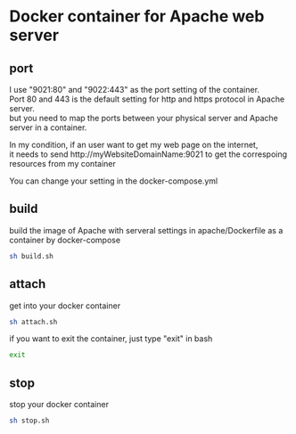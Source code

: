 # Docker container for Apache web server

## port

I use "9021:80" and "9022:443" as the port setting of the container.  
Port 80 and 443 is the default setting for http and https protocol in Apache server.  
but you need to map the ports between your physical server and Apache server in a container.  
  
In my condition, if an user want to get my web page on the internet,  
it needs to send http://myWebsiteDomainName:9021 to get the correspoing resources from my container  
  
You can change your setting in the docker-compose.yml

## build

build the image of Apache with serveral settings in apache/Dockerfile as a container by docker-compose

```bash
sh build.sh
```

## attach

get into your docker container

```bash
sh attach.sh
```

if you want to exit the container, just type "exit" in bash

```bash
exit
```

## stop

stop your docker container

```bash
sh stop.sh
```
